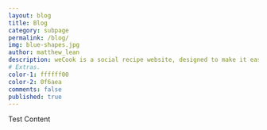 ```yaml
---
layout: blog
title: Blog
category: subpage
permalink: /blog/
img: blue-shapes.jpg
author: matthew_lean
description: weCook is a social recipe website, designed to make it easy to follow and edit recipes. Recipes added to the site are open to editing by all users, allowing for multiple versions of the recipe to be made.
# Extras.
color-1: ffffff00
color-2: 0f6aea
comments: false
published: true
---
```


Test Content

